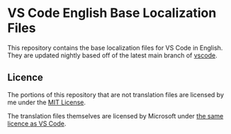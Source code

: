 # VS Code English Base Localization Files

This repository contains the base localization files for VS Code in English. They are updated nightly based off of the latest main branch of [vscode](https://github.com/microsoft/vscode).

## Licence

The portions of this repository that are not translation files are licensed by me under the [MIT License](LICENCE).

The translation files themselves are licensed by Microsoft under [the same licence as VS Code](vscode-translations-export/LICENSE.txt).
